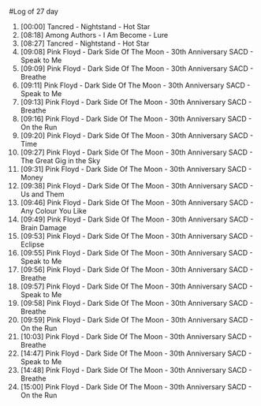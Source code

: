 #Log of 27 day

1. [00:00] Tancred - Nightstand - Hot Star
1. [08:18] Among Authors - I Am Become - Lure
1. [08:27] Tancred - Nightstand - Hot Star
1. [09:08] Pink Floyd - Dark Side Of The Moon - 30th Anniversary SACD - Speak to Me
1. [09:09] Pink Floyd - Dark Side Of The Moon - 30th Anniversary SACD - Breathe
1. [09:11] Pink Floyd - Dark Side Of The Moon - 30th Anniversary SACD - Speak to Me
1. [09:13] Pink Floyd - Dark Side Of The Moon - 30th Anniversary SACD - Breathe
1. [09:16] Pink Floyd - Dark Side Of The Moon - 30th Anniversary SACD - On the Run
1. [09:20] Pink Floyd - Dark Side Of The Moon - 30th Anniversary SACD - Time
1. [09:27] Pink Floyd - Dark Side Of The Moon - 30th Anniversary SACD - The Great Gig in the Sky
1. [09:31] Pink Floyd - Dark Side Of The Moon - 30th Anniversary SACD - Money
1. [09:38] Pink Floyd - Dark Side Of The Moon - 30th Anniversary SACD - Us and Them
1. [09:46] Pink Floyd - Dark Side Of The Moon - 30th Anniversary SACD - Any Colour You Like
1. [09:49] Pink Floyd - Dark Side Of The Moon - 30th Anniversary SACD - Brain Damage
1. [09:53] Pink Floyd - Dark Side Of The Moon - 30th Anniversary SACD - Eclipse
1. [09:55] Pink Floyd - Dark Side Of The Moon - 30th Anniversary SACD - Speak to Me
1. [09:56] Pink Floyd - Dark Side Of The Moon - 30th Anniversary SACD - Breathe
1. [09:57] Pink Floyd - Dark Side Of The Moon - 30th Anniversary SACD - Speak to Me
1. [09:58] Pink Floyd - Dark Side Of The Moon - 30th Anniversary SACD - Breathe
1. [09:59] Pink Floyd - Dark Side Of The Moon - 30th Anniversary SACD - On the Run
1. [10:03] Pink Floyd - Dark Side Of The Moon - 30th Anniversary SACD - Breathe
1. [14:47] Pink Floyd - Dark Side Of The Moon - 30th Anniversary SACD - Speak to Me
1. [14:48] Pink Floyd - Dark Side Of The Moon - 30th Anniversary SACD - Breathe
1. [15:00] Pink Floyd - Dark Side Of The Moon - 30th Anniversary SACD - On the Run
